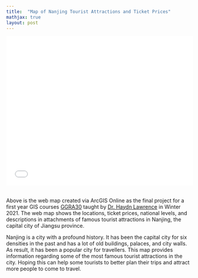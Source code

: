```yaml
---
title:  "Map of Nanjing Tourist Attractions and Ticket Prices"
mathjax: true
layout: post
---
```


<style>.embed-container {position: relative; padding-bottom: 80%; height: 0; max-width: 100%;} .embed-container iframe, .embed-container object, .embed-container iframe{position: absolute; top: 0; left: 0; width: 100%; height: 100%;} small{position: absolute; z-index: 40; bottom: 0; margin-bottom: -15px;}</style><div class="embed-container"><iframe width="500" height="400" frameborder="0" scrolling="no" marginheight="0" marginwidth="0" title="Nanjing_tourist_attractions_and_ticket_prices_yinzehui" src="//utoronto.maps.arcgis.com/apps/Embed/index.html?webmap=868affdfefe14c28a7bb79b4e380fac3&extent=118.7145,32.007,118.884,32.0928&home=true&zoom=true&previewImage=false&scale=true&search=true&searchextent=true&legend=true&basemap_gallery=true&disable_scroll=false&theme=light"></iframe></div>
&nbsp;  
Above is the web map created via ArcGIS Online as the final project for a first year GIS courses [GGRA30](https://utsc.calendar.utoronto.ca/course/ggra30h3) taught by [Dr. Haydn Lawrence](https://ca.linkedin.com/in/haydnlawrence) in Winter 2021. The web map shows the locations, ticket prices, national levels, and descriptions in attachments of famous tourist attractions in Nanjing, the capital city of Jiangsu province.<!-- readmore -->

Nanjing is a city with a profound history. It has been the capital city for six densities in the past and has a lot of old buildings, palaces, and city walls. As result, it has been a popular city for travellers.  This map provides information regarding some of the most famous tourist attractions in the city. Hoping this can help some tourists to better plan their trips and attract more people to come to travel.
